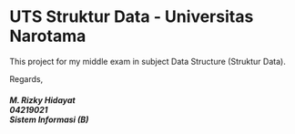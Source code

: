 # UTS Struktur Data - Universitas Narotama

This project for my middle exam in subject Data Structure (Struktur Data).

Regards,

##### M. Rizky Hidayat <br/> 04219021 <br/> Sistem Informasi (B)